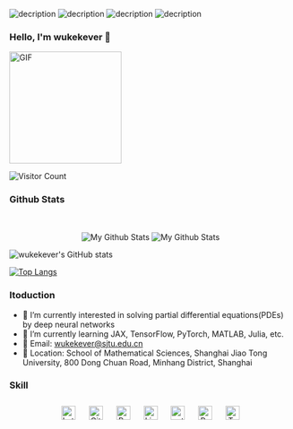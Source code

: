 ![decription](https://img.shields.io/badge/tools-vscode-blue)
![decription](https://img.shields.io/badge/language-PyTorch-lightgrey)
![decription](https://img.shields.io/badge/language-TensorFlow-orange)
![decription](https://img.shields.io/badge/tool-jupyter--notebook-brightgreen)

### Hello, I'm wukekever :purple_heart:
<img alt="GIF" src="https://media.giphy.com/media/Cmr1OMJ2FN0B2/giphy.gif" width = 200/>

![Visitor Count](https://profile-counter.glitch.me/wukekever/count.svg)

### Github Stats
    
<br>
<p align="center">
<img align="center" src="https://github-readme-stats.vercel.app/api/top-langs/?username=Shreya549&layout=compact&theme=radical" alt="My Github Stats">
<img align="center" src="https://github-readme-stats.vercel.app/api?username=Shreya549&&show_icons=true&theme=radical&count_private=true&include_all_commits=true" alt="My Github Stats">
</p>

![wukekever's GitHub stats](https://github-readme-stats.vercel.app/api?username=wukekever&show_icons=true&theme=tokyonight)

[![Top Langs](https://github-readme-stats.vercel.app/api/top-langs/?username=wukekever&layout=compact)](https://github.com/wukekever/github-readme-stats)


### Itoduction
- 🔭 I’m currently interested in solving partial differential equations(PDEs) by deep neural networks
- 🌱 I’m currently learning JAX, TensorFlow, PyTorch, MATLAB, Julia, etc.
- :email: Email: wukekever@sjtu.edu.cn 
- :house_with_garden: Location: School of Mathematical Sciences, Shanghai Jiao Tong University, 800 Dong Chuan Road, Minhang District, Shanghai


### Skill   

<div align="center">  
<img style="margin: 10px" src="https://profilinator.rishav.dev/skills-assets/latex.png" alt="Latex" height="25" />  
<img style="margin: 10px" src="https://profilinator.rishav.dev/skills-assets/git-scm-icon.svg" alt="Git" height="25" />  
<img style="margin: 10px" src="https://profilinator.rishav.dev/skills-assets/python-original.svg" alt="Python" height="25" />  
<img style="margin: 10px" src="https://profilinator.rishav.dev/skills-assets/linux-original.svg" alt="Linux" height="25" />  
<img style="margin: 10px" src="https://profilinator.rishav.dev/skills-assets/pytorch-icon.svg" alt="pytorch" height="25" />  
<img style="margin: 10px" src="https://profilinator.rishav.dev/skills-assets/powershell.png" alt="PowerShell" height="25" />  
<img style="margin: 10px" src="https://profilinator.rishav.dev/skills-assets/tensorflow-icon.svg" alt="TensorFlow" height="25" />  
</div>

